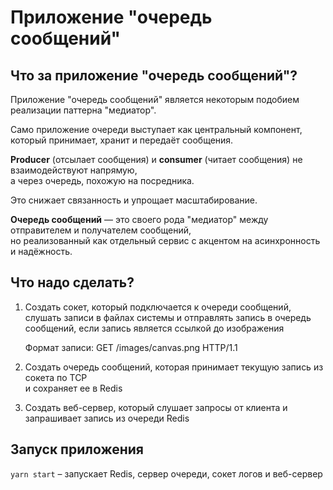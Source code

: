 # Приложение "очередь сообщений"

## Что за приложение "очередь сообщений"?

Приложение "очередь сообщений" является некоторым подобием реализации
паттерна "медиатор". <br />

Само приложение очереди выступает как центральный компонент, который принимает, хранит и передаёт сообщения. <br />

**Producer** (отсылает сообщения) и **consumer** (читает сообщения) не взаимодействуют напрямую, <br />
а через очередь, похожую на посредника. <br />

Это снижает связанность и упрощает масштабирование. <br />

**Очередь сообщений** — это своего рода "медиатор" между отправителем и получателем сообщений, <br />
но реализованный как отдельный сервис с акцентом на асинхронность и надёжность.

## Что надо сделать?

1. Создать сокет, который подключается к очереди сообщений,
   слушать записи в файлах системы и отправлять
   запись в очередь сообщений, если запись является ссылкой до изображения

   Формат записи: GET /images/canvas.png HTTP/1.1

2. Создать очередь сообщений, которая принимает текущую запись из сокета по TCP <br />
   и сохраняет ее в Redis

3. Создать веб-сервер, который слушает запросы от клиента и запрашивает запись из очереди Redis

## Запуск приложения

`yarn start` – запускает Redis, сервер очереди, сокет логов и веб-сервер
